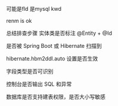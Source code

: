 


可能是fld  是mysql kwd

renm is ok

总结排查步骤
实体类是否标注 @Entity + @Id

是否被 Spring Boot 或 Hibernate 扫描到

hibernate.hbm2ddl.auto 设置是否生效

字段类型是否可识别

控制台是否输出 SQL 和异常

数据库是否支持建表权限，是否大小写敏感